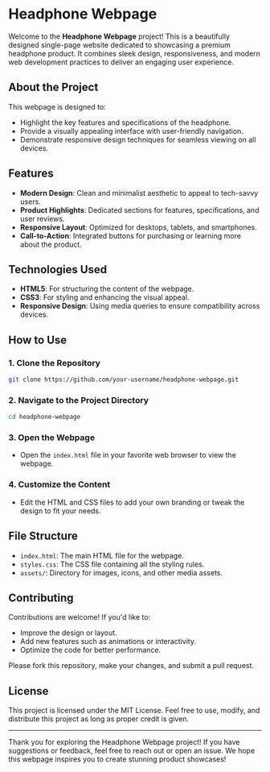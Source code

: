 # Headphone Webpage

Welcome to the **Headphone Webpage** project! This is a beautifully designed single-page website dedicated to showcasing a premium headphone product. It combines sleek design, responsiveness, and modern web development practices to deliver an engaging user experience.

## About the Project
This webpage is designed to:
- Highlight the key features and specifications of the headphone.
- Provide a visually appealing interface with user-friendly navigation.
- Demonstrate responsive design techniques for seamless viewing on all devices.

## Features
- **Modern Design**: Clean and minimalist aesthetic to appeal to tech-savvy users.
- **Product Highlights**: Dedicated sections for features, specifications, and user reviews.
- **Responsive Layout**: Optimized for desktops, tablets, and smartphones.
- **Call-to-Action**: Integrated buttons for purchasing or learning more about the product.

## Technologies Used
- **HTML5**: For structuring the content of the webpage.
- **CSS3**: For styling and enhancing the visual appeal.
- **Responsive Design**: Using media queries to ensure compatibility across devices.

## How to Use
### 1. Clone the Repository
```bash
git clone https://github.com/your-username/headphone-webpage.git
```

### 2. Navigate to the Project Directory
```bash
cd headphone-webpage
```

### 3. Open the Webpage
- Open the `index.html` file in your favorite web browser to view the webpage.

### 4. Customize the Content
- Edit the HTML and CSS files to add your own branding or tweak the design to fit your needs.

## File Structure
- `index.html`: The main HTML file for the webpage.
- `styles.css`: The CSS file containing all the styling rules.
- `assets/`: Directory for images, icons, and other media assets.

## Contributing
Contributions are welcome! If you'd like to:
- Improve the design or layout.
- Add new features such as animations or interactivity.
- Optimize the code for better performance.

Please fork this repository, make your changes, and submit a pull request.

## License
This project is licensed under the MIT License. Feel free to use, modify, and distribute this project as long as proper credit is given.

---

Thank you for exploring the Headphone Webpage project! If you have suggestions or feedback, feel free to reach out or open an issue. We hope this webpage inspires you to create stunning product showcases!
